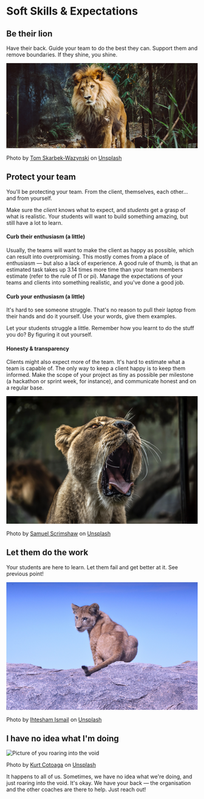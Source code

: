 # Soft Skills & Expectations

## Be their lion

Have their back. Guide your team to do the best they can. Support them and remove boundaries. If they shine, you shine.

![Picture of you looking at your team from the distance](../../.gitbook/assets/tom-skarbek-wazynski-226342-unsplash.jpg)

Photo by [Tom Skarbek-Wazynski](https://unsplash.com/@wazynski?utm_source=unsplash&utm_medium=referral&utm_content=creditCopyText) on [Unsplash](https://unsplash.com/?utm_source=unsplash&utm_medium=referral&utm_content=creditCopyText)

## Protect your team

You'll be protecting your team. From the client, themselves, each other... and from yourself.

Make sure the _client_ knows what to expect, and _students_ get a grasp of what is realistic. Your students will want to build something amazing, but still have a lot to learn.

#### Curb their enthusiasm \(a little\)

Usually, the teams will want to make the client as happy as possible, which can result into overpromising. This mostly comes from a place of enthusiasm — but also a lack of experience. A good rule of thumb, is that an estimated task takes up 3.14 times more time than your team members estimate  \(refer to the rule of Π or pi\). Manage the expectations of your teams and clients into something realistic, and you've done a good job.

#### Curb your enthusiasm \(a little\)

It's hard to see someone struggle. That's no reason to pull their laptop from their hands and do it yourself. Use your words, give them examples.

Let your students struggle a little. Remember how you learnt to do the stuff you do? By figuring it out yourself.

#### Honesty & transparency

Clients might also expect more of the team. It's hard to estimate what a team is capable of. The only way to keep a client happy is to keep them informed. Make the scope of your project as tiny as possible per milestone \(a hackathon or sprint week, for instance\), and communicate honest and on a regular base.

![You rooting for your team](../../.gitbook/assets/samuel-scrimshaw-168189-unsplash.jpg)

Photo by [Samuel Scrimshaw](https://unsplash.com/@samscrim?utm_source=unsplash&utm_medium=referral&utm_content=creditCopyText) on [Unsplash](https://unsplash.com/search/photos/lion-roar?utm_source=unsplash&utm_medium=referral&utm_content=creditCopyText)

## Let them do the work

Your students are here to learn. Let them fail and get better at it. See previous point!

![Photo of a student looking at you because they don&apos;t know what to do](../../.gitbook/assets/ihtesham-ismail-53338-unsplash.jpg)

Photo by [Ihtesham Ismail](https://unsplash.com/@ihtesham94?utm_source=unsplash&utm_medium=referral&utm_content=creditCopyText) on [Unsplash](https://unsplash.com/search/photos/lion-cub?utm_source=unsplash&utm_medium=referral&utm_content=creditCopyText)

## I have no idea what I'm doing

![Picture of you roaring into the void](../../.gitbook/assets/kurt-cotoaga-1132996-unsplash.jpg)

Photo by [Kurt Cotoaga](https://unsplash.com/photos/huXZH43-qiw?utm_source=unsplash&utm_medium=referral&utm_content=creditCopyText) on [Unsplash](https://unsplash.com/search/photos/lion-cub?utm_source=unsplash&utm_medium=referral&utm_content=creditCopyText)

It happens to all of us. Sometimes, we have no idea what we're doing, and just roaring into the void. It's okay. We have your back — the organisation and the other coaches are there to help. Just reach out!

